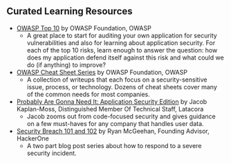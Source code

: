## Curated Learning Resources

- [OWASP Top 10](https://owasp.org/Top10/) by OWASP Foundation, OWASP
    - A great place to start for auditing your own application for security vulnerabilities and also for learning about application security. For each of the top 10 risks, learn enough to answer the question: how does my application defend itself against this risk and what could we do (if anything) to improve?
- [OWASP Cheat Sheet Series](https://cheatsheetseries.owasp.org/Glossary.html) by OWASP Foundation, OWASP
    - A collection of writeups that each focus on a security-sensitive issue, process, or technology. Dozens of cheat sheets cover many of the common needs for most companies.
- [Probably Are Gonna Need It: Application Security Edition](https://jacobian.org/2021/jul/8/appsec-pagnis/) by Jacob Kaplan-Moss, Distinguished Member Of Technical Staff, Latacora
    - Jacob zooms out from code-focused security and gives guidance on a few must-haves for any company that handles user data.
- [Security Breach 101 and 102](https://medium.com/starting-up-security/security-breach-101-b0f7897c027c) by Ryan McGeehan, Founding Advisor, HackerOne
    - A two part blog post series about how to respond to a severe security incident.
